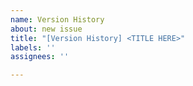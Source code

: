 ```yaml
---
name: Version History
about: new issue
title: "[Version History] <TITLE HERE>"
labels: ''
assignees: ''

---
```



